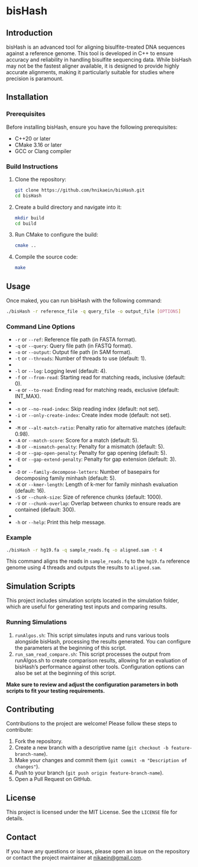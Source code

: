 # bisHash

## Introduction

bisHash is an advanced tool for aligning bisulfite-treated DNA sequences against a reference genome. This tool is developed in C++ to ensure accuracy and reliability in handling bisulfite sequencing data. While bisHash may not be the fastest aligner available, it is designed to provide highly accurate alignments, making it particularly suitable for studies where precision is paramount.

## Installation

### Prerequisites

Before installing bisHash, ensure you have the following prerequisites:

- C++20 or later
- CMake 3.16 or later
- GCC or Clang compiler

### Build Instructions

1. Clone the repository:

   ```bash
   git clone https://github.com/hnikaein/bisHash.git
   cd bisHash
   ```

2. Create a build directory and navigate into it:

   ```bash
   mkdir build
   cd build
   ```

3. Run CMake to configure the build:

   ```bash
   cmake ..
   ```

4. Compile the source code:

   ```bash
   make
   ```

## Usage

Once maked, you can run bisHash with the following command:

```bash
./bisHash -r reference_file -q query_file -o output_file [OPTIONS]
```


### Command Line Options

- `-r` or `--ref`: Reference file path (in FASTA format).
- `-q` or `--query`: Query file path (in FASTQ format).
- `-o` or `--output`: Output file path (in SAM format).
- `-t` or `--threads`: Number of threads to use (default: 1).
- 
- `-l` or `--log`: Logging level (default: 4).
- `-f` or `--from-read`: Starting read for matching reads, inclusive (default: 0).
- `-e` or `--to-read`: Ending read for matching reads, exclusive (default: INT_MAX).
- 
- `-n` or `--no-read-index`: Skip reading index (default: not set).
- `-i` or `--only-create-index`: Create index mode (default: not set).
- 
- `-M` or `--alt-match-ratio`: Penalty ratio for alternative matches (default: 0.98).
- `-A` or `--match-score`: Score for a match (default: 5).
- `-B` or `--mismatch-penalty`: Penalty for a mismatch (default: 5).
- `-O` or `--gap-open-penalty`: Penalty for gap opening (default: 5).
- `-E` or `--gap-extend-penalty`: Penalty for gap extension (default: 3).
- 
- `-D` or `--family-decompose-letters`: Number of basepairs for decomposing family minhash (default: 5).
- `-K` or `--kmer-length`: Length of k-mer for family minhash evaluation (default: 16).
- `-S` or `--chunk-size`: Size of reference chunks (default: 1000).
- `-V` or `--chunk-overlap`: Overlap between chunks to ensure reads are contained (default: 300).
- 
- `-h` or `--help`: Print this help message.

### Example

```bash
./bisHash -r hg19.fa -q sample_reads.fq -o aligned.sam -t 4
```

This command aligns the reads in `sample_reads.fq` to the `hg19.fa` reference genome using 4 threads and outputs the results to `aligned.sam`.

## Simulation Scripts

This project includes simulation scripts located in the simulation folder, which are useful for generating test inputs and comparing results.

### Running Simulations
1. `runAlgos.sh`: This script simulates inputs and runs various tools alongside bisHash, processing the results generated. You can configure the parameters at the beginning of this script.
2. `run_sam_read_compare.sh`: This script processes the output from runAlgos.sh to create comparison results, allowing for an evaluation of bisHash’s performance against other tools. Configuration options can also be set at the beginning of this script.

**Make sure to review and adjust the configuration parameters in both scripts to fit your testing requirements.**

## Contributing

Contributions to the project are welcome! Please follow these steps to contribute:

1. Fork the repository.
2. Create a new branch with a descriptive name (`git checkout -b feature-branch-name`).
3. Make your changes and commit them (`git commit -m "Description of changes"`).
4. Push to your branch (`git push origin feature-branch-name`).
5. Open a Pull Request on GitHub.

## License

This project is licensed under the MIT License. See the `LICENSE` file for details.

## Contact

If you have any questions or issues, please open an issue on the repository or contact the project maintainer at [nikaein@gmail.com](mailto:nikaein@gmail.com).
